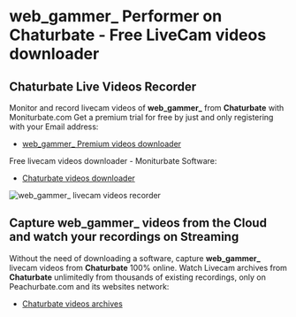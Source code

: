 # web_gammer_ Performer on Chaturbate - Free LiveCam videos downloader

## Chaturbate Live Videos Recorder

Monitor and record livecam videos of **web_gammer_** from **Chaturbate** with Moniturbate.com
Get a premium trial for free by just and only registering with your Email address:
* [web_gammer_ Premium videos downloader](https://moniturbate.com/request-demo-licence-key.html)

Free livecam videos downloader - Moniturbate Software:
* [Chaturbate videos downloader](https://moniturbate.com/moniturbate-download-software.html)

![web_gammer_ livecam videos recorder](https://peachurnet.com/templates/moniturbate-software.png)


## Capture web_gammer_ videos from the Cloud and watch your recordings on Streaming

Without the need of downloading a software, capture **web_gammer_** livecam videos from **Chaturbate** 100% online.
Watch Livecam archives from **Chaturbate** unlimitedly from thousands of existing recordings, only on Peachurbate.com and its websites network:
* [Chaturbate videos archives](https://peachurnet.com/)